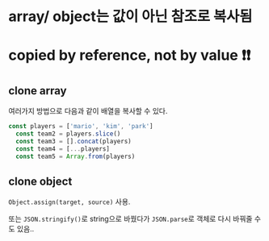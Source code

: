 # array/ object는 값이 아닌 참조로 복사됨 
# copied by reference, not by value ❗️❗️

## clone array
여러가지 방법으로 다음과 같이 배열을 복사할 수 있다.
```js
const players = ['mario', 'kim', 'park']
  const team2 = players.slice() 
  const team3 = [].concat(players)
  const team4 = [...players]
  const team5 = Array.from(players)
```
## clone object
`Object.assign(target, source)` 사용.

또는 `JSON.stringify()`로 string으로 바꿨다가 `JSON.parse`로 객체로 다시 바꿔줄 수도 있음..

